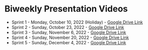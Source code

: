 # Biweekly Presentation Videos

* Sprint 1 - Monday, October 10, 2022 (Holiday) - [Google Drive Link](https://drive.google.com/file/d/18tbNm5MwG9WMCNcLYUQLgnAUuNnaGmgi/view?usp=sharing)
* Sprint 2 - Sunday, October 23, 2022 - [Google Drive Link]()
* Sprint 3 - Sunday, November 6, 2022 - [Google Drive Link]()
* Sprint 4 - Sunday, November 20, 2022 - [Google Drive Link]()
* Sprint 5 - Sunday, December 4, 2022 - [Google Drive Link]()